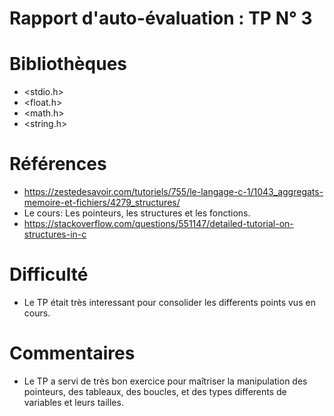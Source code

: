 # Rapport d'auto-évaluation : TP N° 3 
# Bibliothèques
* <stdio.h>
* <float.h>
* <math.h>
* <string.h>

# Références

* https://zestedesavoir.com/tutoriels/755/le-langage-c-1/1043_aggregats-memoire-et-fichiers/4279_structures/
* Le cours: Les pointeurs, les structures et les fonctions.
* https://stackoverflow.com/questions/551147/detailed-tutorial-on-structures-in-c

# Difficulté

* Le TP était très interessant pour consolider les differents points vus en cours.


# Commentaires

*  Le TP a servi de très bon exercice pour maîtriser la manipulation des pointeurs, des tableaux, des boucles, et des types differents de variables et leurs tailles.
